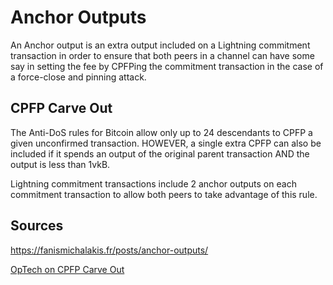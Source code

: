 # Anchor Outputs

An Anchor output is an extra output included on a Lightning commitment transaction in order to ensure that both peers in a channel can have some say in setting the fee by CPFPing the commitment transaction in the case of a force-close and pinning attack. 

## CPFP Carve Out

The Anti-DoS rules for Bitcoin allow only up to 24 descendants to CPFP a given unconfirmed transaction. HOWEVER, a single extra CPFP can also be included if it spends an output of the original parent transaction AND the output is less than 1vkB. 

Lightning commitment transactions include 2 anchor outputs on each commitment transaction to allow both peers to take advantage of this rule.



## Sources

https://fanismichalakis.fr/posts/anchor-outputs/

[OpTech on CPFP Carve Out](https://bitcoinops.org/en/topics/cpfp-carve-out/)